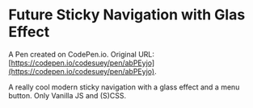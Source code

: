 # Future Sticky Navigation with Glas Effect

A Pen created on CodePen.io. Original URL: [https://codepen.io/codesuey/pen/abPEyjo](https://codepen.io/codesuey/pen/abPEyjo).

A really cool modern sticky navigation with a glass effect and a menu button. Only Vanilla JS and (S)CSS.